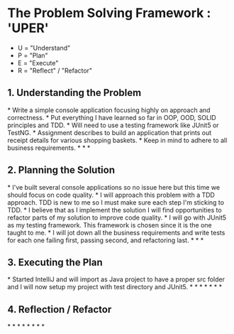 <h1>The Problem Solving Framework : 'UPER'</h1>

* U = "Understand"
* P = "Plan"
* E = "Execute"
* R = "Reflect" / "Refactor"

<h2>1. Understanding the Problem</h2>
* Write a simple console application focusing highly on approach and correctness.
* Put everything I have learned so far in OOP, OOD, SOLID principles and TDD.
* Will need to use a testing framework like JUnit5 or TestNG.
* Assignment describes to build an application that prints out receipt details for various shopping baskets.
* Keep in mind to adhere to all business requirements.
*
*
*
<h2>
    2. Planning the Solution
</h2>
* I've built several console applications so no issue here but this time we should focus on code quality.
* I will approach this problem with a TDD approach. TDD is new to me so I must make sure each step I'm sticking to TDD.
* I believe that as I implement the solution I will find opportunities to refactor parts of my solution to improve code quality.
* I will go with JUnit5 as my testing framework. This framework is chosen since it is the one taught to me. 
* I will jot down all the business requirements and write tests for each one failing first, passing second, and refactoring last.
* 
*
*
<h2>
    3. Executing the Plan
</h2>
* Started IntelliJ and will import as Java project to have a proper src folder and I will now setup my project with test directory and JUnit5.
* 
*
*
*
*
*
*
<h2>
    4. Reflection / Refactor
</h2>
*
*
*
*
*
*
*
*